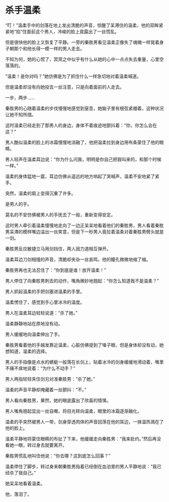 # 杀手温柔

“叮！”温柔手中的剑落在地上发出清脆的声音，惊醒了呆滞住的温柔，他的双眸紧紧地“掐”住面前这个男人，冷峻的脸上竟露出了一丝慌乱。 

但是很快他的脸上又恢复了平静。一旁的秦胜男看见温柔正像失了魂魄一样晃着身子朝那个和他长得一模一样的男人走去。 

不知为何，她的心慌了，冥冥之中似乎有什么从她的心中一点点失去重量，心里空落落的。 

“温柔！是你对吗？”她仿佛是为了抓住什么一样急切地对着温柔喊道。 

但是温柔却没有向她投去一丝注意，只是向着面前的人走去。 

一步，两步…… 

秦胜男的心随着温柔的步伐慢慢地感觉到窒息，她脑子里有根弦紧绷着，这种状况让她不知所措。 

这时温柔已经走到了那男人的身边，身体不着痕迹地颤抖着：“你，你怎么会在这？” 

男人酷似温柔的脸上的冰霜慢慢地消融了，他把温柔拉到身边用布条蒙住了他的眼睛。 

男人轻声在温柔耳边说：“你为什么问我，明明是你自己把我叫来的，和那个时候一样。” 

温柔的身体猛地一震，耳边仿佛从遥远的地方响起了哭喊声，温柔不安地紧了紧手。 

突然，温柔的肩上变得沉重了许多。 

是男人的手。 

莫名的不安仿佛被男人的手抚去了一般，重新变得安定。 

这时男人牵引着温柔慢慢地走向了一边正呆呆地看着他们的秦胜男，男人看着秦胜男呆滞的模样嘴边溢出一丝笑意，但是下一秒男人竟拉着温柔对着秦胜男劈头就是一剑。 

秦胜男反应敏捷立马用剑挡住，两人因力道相互弹开。 

温柔耳边刀剑相撞的声音，清脆却夹杂一丝哀鸣，他的瞳孔微微地缩了缩。 

秦胜男再也无法忍住了：“你到底是谁！放开温柔！” 

男人停住了向秦胜男刺去的动作，嘴角微妙地翘起：“你怎么知道我不是温柔？” 

男人抓起温柔的手把剑塞进温柔的手里。 

温柔愣住了，感觉到手心里冰冷的温度。 

男人在温柔耳边轻轻说道：“杀了她。” 

温柔静静地站在原地没有动。 

男人缓缓地向温柔伸出了手。 

秦胜男看着他的手越发靠近温柔，心脏仿佛提到了嗓子眼，但是身体却没有动，她想知道，温柔的选择。 

男人的手指像是点水的蜻蜓一般落在长剑上，贴着冰冷的剑身缓缓地滑动着，嘴里不痛不痒地说着：“为什么不动手？” 

男人两指轻轻夹住剑刃对准秦胜男：“杀了她。” 

温柔的声音平静却掩藏着一丝颤抖：“不。” 

男人看向秦胜男，果然，她的眼底露出了欣喜的情愫。 

男人嘴角翘起显出一丝自嘲，将目光转向温柔，眼里的冰霜逐渐融化。 

温柔的手突然被男人一带，剑身穿透肉体的声音回荡在他的耳边，一抹温热溅在了他的脸上。 

温柔平静地将蒙住眼睛的布扯了下来，他缓缓走向秦胜男：“我来赴约。”然后再没看她一眼，转过身去就要离开。 

秦胜男慌乱地叫住他说：“你去哪？这到底怎么回事？” 

温柔停住了脚步，转过身来朝秦胜男指着已经倒在血泊里的男人平静地说：“我已经杀了我自己。” 

她呆呆地看着温柔。 

他，落泪了。
